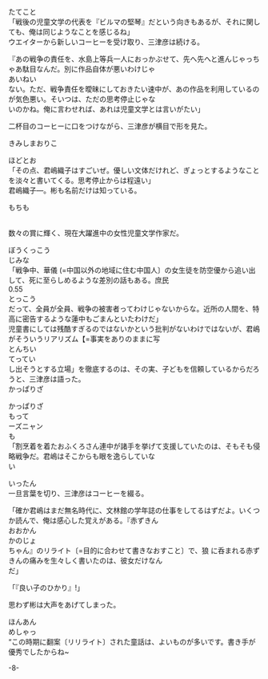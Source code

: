 たてこと<br>「戦後の児童文学の代表を『ビルマの堅琴』だという向きもあるが、それに関しても、俺は同じようなことを感じるね」<br>ウエイターから新しいコーヒーを受け取り、三津彦は続ける。

『あの戦争の責任を、水島上等兵一人におっかぶせて、先へ先へと進んじゃっちゃあ駄目なんだ。別に作品自体が悪いわけじゃ<br>あいねい<br>ない。ただ、戦争責任を曖昧にしておきたい速中が、あの作品を利用しているのが気色悪い。そいつは、ただの思考停止じゃな<br>いのかね。俺に言わせれば、あれは児童文学とは言いがたい」

二杯目のコーヒーに口をつけながら、三津彦が横目で形を見た。

きみしまおりこ

ほどとお<br>「その点、君嶋織子はすごいぜ。優しい文体だけれど、ぎょっとするようなことを淡々と書いてくる。思考停止からは程遠い」<br>君嶋織子––。彬も名前だけは知っている。

もちも

   <br>数々の賞に輝く、現在大躍進中の女性児童文学作家だ。

ぼうくっこう<br>じみな<br>「戦争中、華儀 \(=中国以外の地域に住む中国人〕の女生徒を防空優から追い出して、死に至らしめるような差別の話もある。庶民<br>0.55<br>とっこう<br>だって、全員が全員、戦争の被害者ってわけじゃないからな。近所の人間を、特高に密告するような蓮中もごまんといたわけだ」<br>児童書にしては残酷すぎるのではないかという批判がないわけではないが、君嶋がそういうリアリズム【=事実をありのままに写<br>とんちい<br>てってい<br>し出そうとする立場」を徹底するのは、その実、子どもを信頼しているからだろうと、三津彦は語った。<br>かっぱりざ

かっぱりざ<br>もって<br>ーズニャン<br>も<br>「割烹着を着たおふくろさん連中が諸手を挙げて支援していたのは、そもそも侵略戦争だ。君嶋はそこからも眼を逸らしていな<br>い

いったん<br>一旦言葉を切り、三津彦はコーヒーを綴る。

「確か君嶋はまだ無名時代に、文林館の学年誌の仕事をしてるはずだよ。いくつか読んで、俺は感心した覚えがある。『赤ずきん<br>おおかん<br>かのじょ<br>ちゃん』のリライト〔=目的に合わせて書きなおすこと〕で、狼 に呑まれる赤ずきんの痛みを生々しく書いたのは、彼女だけなん<br>だ」

「『良い子のひかり』\!」

思わず彬は大声をあげてしまった。

ほんあん<br>めしゃっ<br>“この時期に翻案〔リリライト〕された童話は、よいものが多いです。書き手が優秀でしたからね\~

\-8\-
